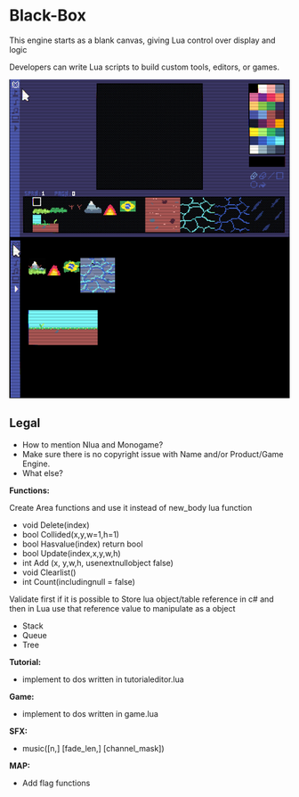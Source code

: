# Black-Box

This engine starts as a blank canvas, giving Lua control over display and logic

Developers can write Lua scripts to build custom tools, editors, or games.

![blackbox](src/assets/blackbox.png)

## Legal

- How to mention Nlua and Monogame?
- Make sure there is no copyright issue with Name and/or Product/Game Engine.
- What else?

**Functions:**

Create Area functions and use it instead of new_body lua function

- void Delete(index)
- bool Collided(x,y,w=1,h=1)
- bool Hasvalue(index) return bool
- bool Update(index,x,y,w,h)
- int Add (x, y,w,h, usenextnullobject false)
- void Clearlist()
- int Count(includingnull = false)

Validate first if it is possible to Store lua object/table reference in c# and then in Lua use that reference value to manipulate as a object

- Stack
- Queue
- Tree

**Tutorial:**

- implement to dos written in tutorialeditor.lua

**Game:**

- implement to dos written in game.lua

**SFX:**

- music([n,] [fade_len,] [channel_mask])

**MAP:**

- Add flag functions